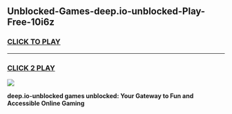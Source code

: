 
## Unblocked-Games-deep.io-unblocked-Play-Free-10i6z
<h3>
<a href="https://premium76.site?title=deep.io-unblocked&ref=19M">CLICK TO PLAY</a></h3>
<hr>

<h3>
<a href="https://premium76.site?title=deep.io-unblocked&ref=19M">CLICK 2 PLAY</a>
  
</h3>

<a href="https://premium76.site?title=deep.io-unblocked&ref=19M"><img src="https://clearcache.store/games.png"></a>


**deep.io-unblocked games unblocked: Your Gateway to Fun and Accessible Online Gaming**
